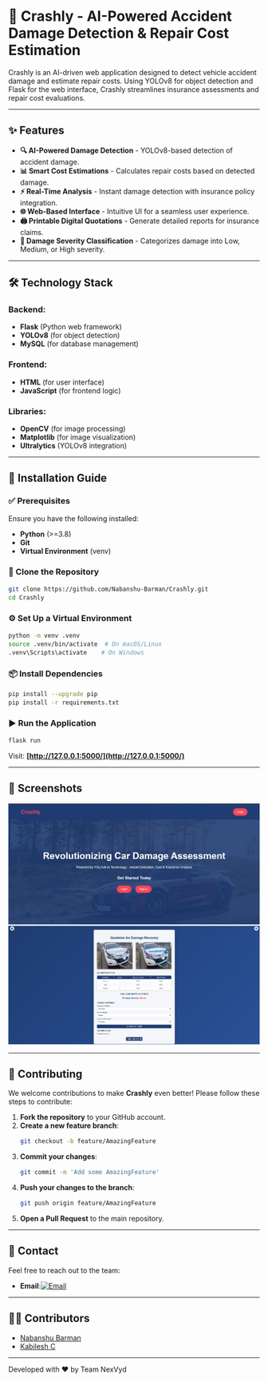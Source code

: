 
# 🚗 Crashly - AI-Powered Accident Damage Detection & Repair Cost Estimation

Crashly is an AI-driven web application designed to detect vehicle accident damage and estimate repair costs. Using YOLOv8 for object detection and Flask for the web interface, Crashly streamlines insurance assessments and repair cost evaluations.

---

## ✨ Features

- **🔍 AI-Powered Damage Detection** - YOLOv8-based detection of accident damage.
- **📊 Smart Cost Estimations** - Calculates repair costs based on detected damage.
- **⚡ Real-Time Analysis** - Instant damage detection with insurance policy integration.
- **🌐 Web-Based Interface** - Intuitive UI for a seamless user experience.
- **🖨️ Printable Digital Quotations** - Generate detailed reports for insurance claims.
- **📑 Damage Severity Classification** - Categorizes damage into Low, Medium, or High severity.

---

## 🛠 Technology Stack

### **Backend:**
- **Flask** (Python web framework)
- **YOLOv8** (for object detection)
- **MySQL** (for database management)

### **Frontend:**
- **HTML** (for user interface)
- **JavaScript** (for frontend logic)

### **Libraries:**
- **OpenCV** (for image processing)
- **Matplotlib** (for image visualization)
- **Ultralytics** (YOLOv8 integration)

---

## 🚀 Installation Guide

### ✅ Prerequisites
Ensure you have the following installed:
- **Python** (>=3.8)
- **Git**
- **Virtual Environment** (venv)

### 🔽 Clone the Repository
```sh
git clone https://github.com/Nabanshu-Barman/Crashly.git
cd Crashly
```

### ⚙️ Set Up a Virtual Environment
```sh
python -m venv .venv
source .venv/bin/activate  # On macOS/Linux
.venv\Scripts\activate    # On Windows
```

### 📦 Install Dependencies
```sh
pip install --upgrade pip
pip install -r requirements.txt
```

### ▶️ Run the Application
```sh
flask run
```
Visit: **[http://127.0.0.1:5000/](http://127.0.0.1:5000/)**

---

## 📸 Screenshots
![Crashly Homepage](https://github.com/Nabanshu-Barman/Crashly/blob/main/Crashly%20Homepage.png?raw=true)
![Estimations](https://github.com/Nabanshu-Barman/Crashly/blob/main/estimations.png?raw=true)


---

## 🤝 Contributing

We welcome contributions to make **Crashly** even better! Please follow these steps to contribute:

1. **Fork the repository** to your GitHub account.
2. **Create a new feature branch**:
   ```bash
   git checkout -b feature/AmazingFeature
   ```
3. **Commit your changes**:
   ```bash
   git commit -m 'Add some AmazingFeature'
   ```
4. **Push your changes to the branch**:
   ```bash
   git push origin feature/AmazingFeature
   ```
5. **Open a Pull Request** to the main repository.

---

## 📧 Contact

Feel free to reach out to the team:

- **Email**:[![Email](https://img.shields.io/badge/Email-D14836?logo=gmail&logoColor=white)](mailto:crashly.nexvyd@gmail.com)

---

## 👨‍💻 Contributors
- [Nabanshu Barman](https://github.com/Nabanshu-Barman)  
- [Kabilesh C](https://github.com/kabilesh-c)  

---

Developed with ❤️ by Team NexVyd
